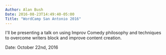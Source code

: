 ```yaml
---
Author: Alan Bush
Date: 2016-08-23T14:49:40-05:00
Title: "WordCamp San Antonio 2016"
---
```


I'll be presenting a talk on using Improv Comedy philosophy and techniques to overcome writers block and improve content creation.

Date: October 22nd, 2016
